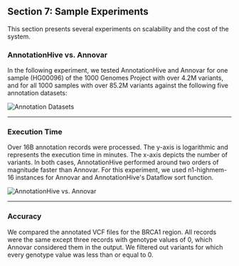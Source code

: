 ## Section 7: Sample Experiments
This section presents several experiments on scalability and the cost of the system.

### AnnotationHive vs. Annovar ###

In the following experiment, we tested AnnotationHive and 
Annovar for one sample (HG00096) of the 1000 Genomes Project with over 4.2M 
variants, and for all 1000 samples with over 85.2M variants against 
the following five annotation datasets:

![Annotation Datasets](https://github.com/StanfordBioinformatics/cloud-based-annotation/blob/master/common/img/Annotations.png "Annotation Datasets")

---

### Execution Time ###

Over 16B annotation records were processed. The y-axis is logarithmic and represents the execution time in minutes. 
The x-axis depicts the number of variants. In both cases, AnnotationHive performed around two orders of magnitude faster 
than Annovar. For this experiment, we used n1-highmem-16 instances for Annovar and AnnotationHive's Dataflow sort function. 

![AnnotationHive vs. Annovar](https://github.com/StanfordBioinformatics/cloud-based-annotation/blob/master/common/img/Experiment_AnnotationHive_BigQuery.png "AnnotationHive vs. Annovar")

---

### Accuracy ###

We compared the annotated VCF files for the BRCA1 region. All records were the same except three records with 
genotype values of 0, which Annovar considered them in the output. We filtered out variants for which every genotype
value was less than or equal to 0.
 


